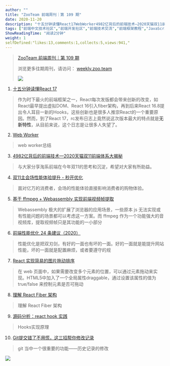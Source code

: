 ```yaml
---
author: ""
title: "ZooTeam 前端周刊｜第 109 期"
date: 2020-11-20
description: "十五分钟读懂React17WebWorker4982亿背后的前端技术—2020天猫双11前端体系大揭秘双11主会场性能体验提升-秒开优化基于ffmpeg+Webassembly实现前端视频帧提取前端性"
tags: ["前端中文技术社区","前端开发社区","前端技术交流","前端框架教程","JavaScript 学习资源","CSS 技巧与最佳实践","HTML5 最新动态","前端工程师职业发展","开源前端项目","前端技术趋势"]
ShowReadingTime: "阅读2分钟"
weight: 1
selfDefined:"likes:13,comments:1,collects:5,views:941,"
---
```

> [ZooTeam 前端周刊｜第 109 期](https://link.juejin.cn?target=https%3A%2F%2Fweekly.zoo.team%2Fdetail%2F109 "https://weekly.zoo.team/detail/109")
> 
> 浏览更多往期周刊，请访问： [weekly.zoo.team](https://link.juejin.cn?target=https%3A%2F%2Fweekly.zoo.team "https://weekly.zoo.team")
> 
> ![](/images/jueJin/9bb726874d67409.png)

1.  [十五分钟读懂React 17](https://juejin.cn/post/6894204813970997256 "https://juejin.cn/post/6894204813970997256")

> 作为时下最火的前端框架之一，React每次发版都会带来创新的改变，如React最早提出虚拟DOM、React 16引入fiber架构，再到后来React 16.8提出令人耳目一新的Hooks，这些创新也是很多人推崇React的一个重要原因。然而，到了React 17，rc发布日志上竟然说这次版本最大的特点就是**无新特性**，从目前来说，这个日志是让很多人失望了。

2.  [Web Worker](https://link.juejin.cn?target=https%3A%2F%2Fmp.weixin.qq.com%2Fs%2FMyRRIbn-UoruVD1dpvD-QQ "https://mp.weixin.qq.com/s/MyRRIbn-UoruVD1dpvD-QQ")

> web worker总结

3.  [4982亿背后的前端技术—2020天猫双11前端体系大揭秘](https://link.juejin.cn?target=https%3A%2F%2Fmp.weixin.qq.com%2Fs%2FvDpANuZ7oIEyHrlTYKUoVA "https://mp.weixin.qq.com/s/vDpANuZ7oIEyHrlTYKUoVA")

> 与大家分享淘系前端在今年双11的思考和沉淀，希望对大家有所助益。

4.  [双11主会场性能体验提升 - 秒开优化](https://link.juejin.cn?target=https%3A%2F%2Fmp.weixin.qq.com%2Fs%2FK0nEzRfXdIDFMMk2vRiiXA "https://mp.weixin.qq.com/s/K0nEzRfXdIDFMMk2vRiiXA")

> 面对亿万的消费者，会场的性能体验直接影响消费者的购物体验。

5.  [基于 ffmpeg + Webassembly 实现前端视频帧提取](https://link.juejin.cn?target=https%3A%2F%2Fmp.weixin.qq.com%2Fs%2FyV7EW_ZbIiApjjWaq2Rv7Q "https://mp.weixin.qq.com/s/yV7EW_ZbIiApjjWaq2Rv7Q")

> Webassembly 极大的扩展了浏览器的应用场景，一些原本 js 无法实现或有性能问题的场景都可以考虑这一方案。而 ffmpeg 作为一个功能强大的音视频库，提取视频帧只是其功能的一小部分

6.  [前端性能优化 24 条建议（2020）](https://link.juejin.cn?target=https%3A%2F%2Fmp.weixin.qq.com%2Fs%2F9F-GYqr_QFmkkVBttZnlRw "https://mp.weixin.qq.com/s/9F-GYqr_QFmkkVBttZnlRw")

> 性能优化是把双刃剑，有好的一面也有坏的一面。好的一面就是能提升网站性能，坏的一面就是配置麻烦，或者要遵守的规

7.  [React 实现简易的图片拖动排序](https://juejin.cn/post/6896712416928169991#heading-2 "https://juejin.cn/post/6896712416928169991#heading-2")

> 在 web 页面中，如果需要改变多个元素的位置，可以通过元素拖动来实现。HTML5中加入了一个全局属性draggable，通过设置该属性的值为 true/false 来控制元素是否可拖动

8.  [理解 React Fiber 架构](https://link.juejin.cn?target=https%3A%2F%2Flibin1991.github.io%2F2019%2F07%2F01%2F%25E7%2590%2586%25E8%25A7%25A3-React-Fiber-%25E6%259E%25B6%25E6%259E%2584%2F "https://libin1991.github.io/2019/07/01/%E7%90%86%E8%A7%A3-React-Fiber-%E6%9E%B6%E6%9E%84/")

> 理解 React Fiber 架构

9.  [源码分析：react hook 实践](https://juejin.cn/post/6844903708858253325 "https://juejin.cn/post/6844903708858253325")

> Hooks实现原理

10.  [Git提交错了不用慌，这三招帮你修改记录](https://link.juejin.cn?target=https%3A%2F%2Fmp.weixin.qq.com%2Fs%2Fa_pTyt33BNTAPdfzJ-5lKA "https://mp.weixin.qq.com/s/a_pTyt33BNTAPdfzJ-5lKA")

> git 当中一个很重要的功能——历史记录的修改

![](/images/jueJin/59146f9b5ad94eb.png)